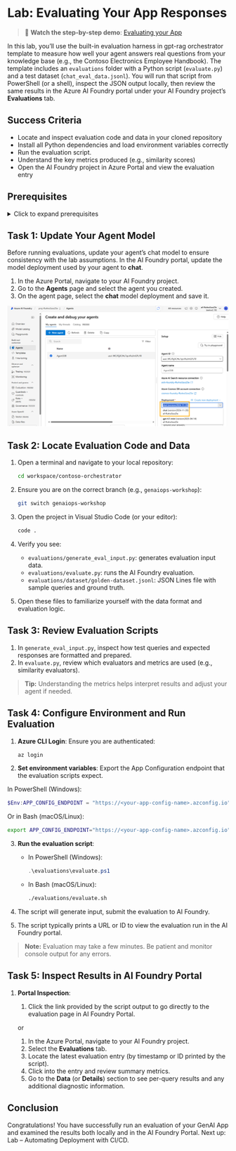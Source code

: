 # Lab: Evaluating Your App Responses

> 🎥 **Watch the step-by-step demo**: [Evaluating your App](https://www.youtube.com/embed/Pv2FHpBlh0Q?autoplay=1)

In this lab, you’ll use the built-in evaluation harness in gpt-rag orchestrator template to measure how well your agent answers real questions from your knowledge base (e.g., the Contoso Electronics Employee Handbook). The template includes an `evaluations` folder with a Python script (`evaluate.py`) and a test dataset (`chat_eval_data.jsonl`). You will run that script from PowerShell (or a shell), inspect the JSON output locally, then review the same results in the Azure AI Foundry portal under your AI Foundry project’s **Evaluations** tab.

## Success Criteria

* Locate and inspect evaluation code and data in your cloned repository
* Install all Python dependencies and load environment variables correctly
* Run the evaluation script.
* Understand the key metrics produced (e.g., similarity scores)
* Open the AI Foundry project in Azure Portal and view the evaluation entry

## Prerequisites

<details markdown="block">
<summary>Click to expand prerequisites</summary>

* **Bootstrap**: Complete the bootstrapping lab and have a running environment.
* **Prototyping and Building**: Finish the prototyping and building labs.
* **Tools**:

  * **Visual Studio Code** (or your preferred editor).
  * **Azure CLI** installed and authenticated (`az login`).
  * **PowerShell** (Windows) or a compatible shell.
  

</details>

## Task 1: Update Your Agent Model

Before running evaluations, update your agent’s chat model to ensure consistency with the lab assumptions. In the AI Foundry portal, update the model deployment used by your agent to **chat**.

1. In the Azure Portal, navigate to your AI Foundry project.
2. Go to the **Agents** page and select the agent you created.
3. On the agent page, select the **chat** model deployment and save it.

![Evaluating](../media/evaluating_selecting_model.png)

## Task 2: Locate Evaluation Code and Data

1. Open a terminal and navigate to your local repository:

   ```bash
   cd workspace/contoso-orchestrator
   ```

2. Ensure you are on the correct branch (e.g., `genaiops-workshop`):

   ```bash
   git switch genaiops-workshop
   ```

3. Open the project in Visual Studio Code (or your editor):

   ```bash
   code .
   ```

4. Verify you see:

   * `evaluations/generate_eval_input.py`: generates evaluation input data.
   * `evaluations/evaluate.py`: runs the AI Foundry evaluation.
   * `evaluations/dataset/golden-dataset.jsonl`: JSON Lines file with sample queries and ground truth.

5. Open these files to familiarize yourself with the data format and evaluation logic.

## Task 3: Review Evaluation Scripts

1. In `generate_eval_input.py`, inspect how test queries and expected responses are formatted and prepared.
2. In `evaluate.py`, review which evaluators and metrics are used (e.g., similarity evaluators).

> **Tip:** Understanding the metrics helps interpret results and adjust your agent if needed.

## Task 4: Configure Environment and Run Evaluation

1. **Azure CLI Login**: Ensure you are authenticated:

   ```powershell
   az login
   ```

2. **Set environment variables**: Export the App Configuration endpoint that the evaluation scripts expect. 

In PowerShell (Windows):

   ```powershell
   $Env:APP_CONFIG_ENDPOINT = "https://<your-app-config-name>.azconfig.io"
   ```

   Or in Bash (macOS/Linux):

   ```bash
   export APP_CONFIG_ENDPOINT="https://<your-app-config-name>.azconfig.io"
   ```

3. **Run the evaluation script**:

   * In PowerShell (Windows):

     ```powershell
     .\evaluations\evaluate.ps1
     ```
   * In Bash (macOS/Linux):

     ```bash
     ./evaluations/evaluate.sh
     ```

4. The script will generate input, submit the evaluation to AI Foundry.

5. The script typically prints a URL or ID to view the evaluation run in the AI Foundry portal.

> **Note:** Evaluation may take a few minutes. Be patient and monitor console output for any errors.

## Task 5: Inspect Results in AI Foundry Portal

1. **Portal Inspection**:

   1. Click the link provided by the script output to go directly to the evaluation page in AI Foundry Portal.

   or

   1. In the Azure Portal, navigate to your AI Foundry project.
   2. Select the **Evaluations** tab.
   3. Locate the latest evaluation entry (by timestamp or ID printed by the script).
   4. Click into the entry and review summary metrics.
   5. Go to the **Data** (or **Details**) section to see per-query results and any additional diagnostic information.


## Conclusion

Congratulations! You have successfully run an evaluation of your GenAI App and examined the results both locally and in the AI Foundry Portal. Next up: Lab – Automating Deployment with CI/CD.
